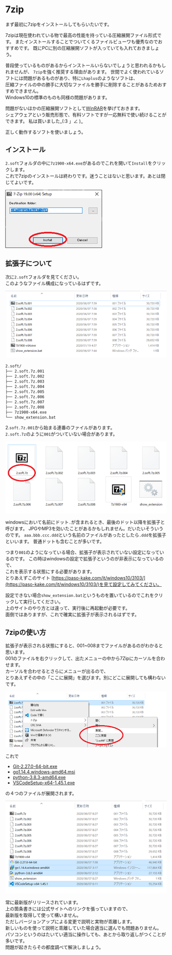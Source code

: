 # 7zip

まず最初に7zipをインストールしてもらいたいです。  

7zipは現在使われている物で最高の性能を持っている圧縮展開ファイル形式です。
またインストールすることでついてくるファイルビューワも優秀なのでおすすめです。
既にPCに別の圧縮展開ソフトが入っていても入れておきましょう。

普段使っているものがあるからインストールいらないでしょうと思われるかもしれませんが、
`7zip`を強く推奨する理由があります。
世間でよく使われているソフトには問題があるものがあり、特に`Lhaplus`のようなソフトは、  
圧縮ファイルの中の勝手に大切なファイルを勝手に削除することがあるためおすすめできません。  
Windows10の標準のものも同様の問題があります。  

問題がないほかの圧縮展開ソフトとして[WinRAR](https://www.winrarjapan.com/buy)を挙げておきます。  
シェアウェアという販売形態で、有料ソフトですが一応無料で使い続けることができます。
私は買いました\_(:3 」∠ )\_

正しく動作するソフトを使いましょう。

## インストール

`2.soft`フォルダの中に`7z1900-x64.exe`があるのでこれを開いて`Install`をクリックします。  
これで7zipのインストールは終わりです。迷うことはないと思います。あとは閉じてよいです。

![](./1-7zip-0.png)

## 拡張子について

次に`2.soft`フォルダを見てください。  
このようなファイル構成になっているはずです。

![](./1-7zip-1.png)

	2.soft/
	├── 2.soft.7z.001
	├── 2.soft.7z.002
	├── 2.soft.7z.003
	├── 2.soft.7z.004
	├── 2.soft.7z.005
	├── 2.soft.7z.006
	├── 2.soft.7z.007
	├── 2.soft.7z.008
	├── 7z1900-x64.exe
	└── show_extension.bat

2.`soft.7z.001`から始まる連番のファイルがあります。  
`2.soft.7z`のように`001`がついていない場合があります。

![](./1-7zip-2.png)

windowsにおいて名前にドット`.`が含まれるとき、最後のドット以降を拡張子と呼びます。
JPGやMP3を効いたことがあるかもしれません。だいたいそういうのです。
`aaa.bbb.ccc.ddd`という名前のファイルがあったとしたら`.ddd`を拡張子といいます。
普通ドットも含むことが多いです。

つまり`001`のようになっている場合、拡張子が表示されていない設定になっているのです。
この時はwindowsの設定で拡張子というのが非表示になっているので、  
これを表示する状態にする必要があります。  
とりあえずこのサイト [https://paso-kake.com/it/windows10/3103/](https://paso-kake.com/it/windows10/3103/)を見て設定してみてください。  

設定できない場合`show_extension.bat`というものを置いているのでこれをクリックして実行してください。  
上のサイトのやり方とは違って、実行後に再起動が必要です。  
面倒ではありますが、これで確実に拡張子が表示されるはずです。  

## 7zipの使い方

拡張子が表示される状態にすると、001~008までファイルがあるのがわかると思います。  
001のファイルを右クリックして、出たメニューの中から7Zipにカーソルを合わせます。  
カーソルを合わせるとさらにメニューが出るので、  
とりあえずその中の「ここに展開」を選びます。別にどこに展開しても構わないです。  

![](./1-7zip-3.png)

これで

* [Git-2.27.0-64-bit.exe](https://gitforwindows.org/)
* [go1.14.4.windows-amd64.msi](https://golang.org/dl/)
* [python-3.8.3-amd64.exe](https://www.python.org/downloads/)
* [VSCodeSetup-x64-1.45.1.exe](https://code.visualstudio.com/download)

の４つのファイルが展開されます。

![](./1-7zip-4.png)

常に最新版がリリースされています。  
上の箇条書きには公式サイトへのリンクを張っていますので、  
最新版を取得して使って構いません。  
ただしバージョンアップによる変更で説明と実物が乖離します。  
新しいものを使って説明と乖離していた場合適当に選んでも問題ありません。  
パソコンというのはたいてい適当に操作しても、あとから取り返しがつくことが多いです。  
問題が起きたらその都度調べて解決しましょう。

